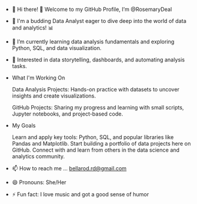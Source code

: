 - 👋 Hi there! 👋 Welcome to my GitHub Profile, I’m @RosemaryDeal
- 👀 I'm a budding Data Analyst eager to dive deep into the world of data and analytics! 📊
- 🌱 I’m currently learning data analysis fundamentals and exploring Python, SQL, and data visualization.
- 🤖 Interested in data storytelling, dashboards, and automating analysis tasks.
- What I'm Working On
  
    Data Analysis Projects: Hands-on practice with datasets to uncover insights and create visualizations.
  
    GitHub Projects: Sharing my progress and learning with small scripts, Jupyter notebooks, and project-based code.

- My Goals
  
    Learn and apply key tools: Python, SQL, and popular libraries like Pandas and Matplotlib.
    Start building a portfolio of data projects here on GitHub.
    Connect with and learn from others in the data science and analytics community.
- 📫 How to reach me ... bellarod.rd@gmail.com
- 😄 Pronouns: She/Her
- ⚡ Fun fact: I love music and got a good sense of humor

<!---
RosemaryDeal/RosemaryDeal is a ✨ special ✨ repository because its `README.md` (this file) appears on your GitHub profile.
You can click the Preview link to take a look at your changes.
--->

